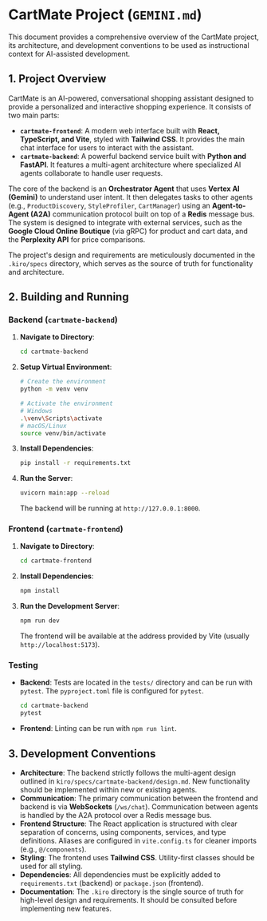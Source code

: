 # CartMate Project (`GEMINI.md`)

This document provides a comprehensive overview of the CartMate project, its architecture, and development conventions to be used as instructional context for AI-assisted development.

## 1. Project Overview

CartMate is an AI-powered, conversational shopping assistant designed to provide a personalized and interactive shopping experience. It consists of two main parts:

*   **`cartmate-frontend`**: A modern web interface built with **React, TypeScript, and Vite**, styled with **Tailwind CSS**. It provides the main chat interface for users to interact with the assistant.
*   **`cartmate-backend`**: A powerful backend service built with **Python and FastAPI**. It features a multi-agent architecture where specialized AI agents collaborate to handle user requests.

The core of the backend is an **Orchestrator Agent** that uses **Vertex AI (Gemini)** to understand user intent. It then delegates tasks to other agents (e.g., `ProductDiscovery`, `StyleProfiler`, `CartManager`) using an **Agent-to-Agent (A2A)** communication protocol built on top of a **Redis** message bus. The system is designed to integrate with external services, such as the **Google Cloud Online Boutique** (via gRPC) for product and cart data, and the **Perplexity API** for price comparisons.

The project's design and requirements are meticulously documented in the `.kiro/specs` directory, which serves as the source of truth for functionality and architecture.

## 2. Building and Running

### Backend (`cartmate-backend`)

1.  **Navigate to Directory**:
    ```bash
    cd cartmate-backend
    ```

2.  **Setup Virtual Environment**:
    ```bash
    # Create the environment
    python -m venv venv

    # Activate the environment
    # Windows
    .\venv\Scripts\activate
    # macOS/Linux
    source venv/bin/activate
    ```

3.  **Install Dependencies**:
    ```bash
    pip install -r requirements.txt
    ```

4.  **Run the Server**:
    ```bash
    uvicorn main:app --reload
    ```
    The backend will be running at `http://127.0.0.1:8000`.

### Frontend (`cartmate-frontend`)

1.  **Navigate to Directory**:
    ```bash
    cd cartmate-frontend
    ```

2.  **Install Dependencies**:
    ```bash
    npm install
    ```

3.  **Run the Development Server**:
    ```bash
    npm run dev
    ```
    The frontend will be available at the address provided by Vite (usually `http://localhost:5173`).

### Testing

*   **Backend**: Tests are located in the `tests/` directory and can be run with `pytest`. The `pyproject.toml` file is configured for `pytest`.
    ```bash
    cd cartmate-backend
    pytest
    ```
*   **Frontend**: Linting can be run with `npm run lint`.

## 3. Development Conventions

*   **Architecture**: The backend strictly follows the multi-agent design outlined in `kiro/specs/cartmate-backend/design.md`. New functionality should be implemented within new or existing agents.
*   **Communication**: The primary communication between the frontend and backend is via **WebSockets** (`/ws/chat`). Communication between agents is handled by the A2A protocol over a Redis message bus.
*   **Frontend Structure**: The React application is structured with clear separation of concerns, using components, services, and type definitions. Aliases are configured in `vite.config.ts` for cleaner imports (e.g., `@/components`).
*   **Styling**: The frontend uses **Tailwind CSS**. Utility-first classes should be used for all styling.
*   **Dependencies**: All dependencies must be explicitly added to `requirements.txt` (backend) or `package.json` (frontend).
*   **Documentation**: The `.kiro` directory is the single source of truth for high-level design and requirements. It should be consulted before implementing new features.
